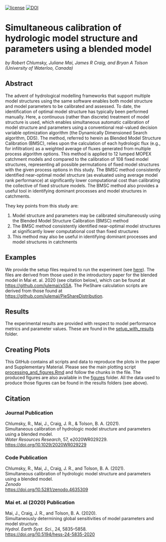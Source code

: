 [![license](https://img.shields.io/badge/license-GPL3-lightgrey.svg)](https://choosealicense.com/)
[![DOI](https://zenodo.org/badge/DOI/10.5281/zenodo.4635309.svg)](https://doi.org/10.5281/zenodo.4635309)

# Simultaneous calibration of hydrologic model structure and parameters using a blended model
*by Robert Chlumsky, Juliane Mai, James R Craig, and Bryan A Tolson (University of Waterloo, Canada)*

## Abstract
The advent of hydrological modelling frameworks that support multiple model structures using the same software enables both model structure and model parameters to be calibrated and assessed. To date, the identification of optimal model structure has typically been performed manually. Here, a  continuous (rather than discrete) treatment of model structure is used, which enables simultaneous automatic calibration of model structure and parameters using a conventional real-valued decision variable optimization algorithm (the Dynamically Dimensioned Search algorithm, DDS). The method, referred to herein as Blended Model Structure Calibration (BMSC), relies upon the calculation of each hydrologic flux  (e.g., for infiltration) as a weighted average of fluxes generated from multiple process algorithm options. This method is applied to 12 lumped MOPEX catchment models and compared to the calibration of 108 fixed model structures, representing all possible permutations of fixed model structures with the given process options in this study. The BMSC method consistently identified near-optimal model structure (as evaluated using average model rank performance) at significantly lower computational cost than calibrating the collective of fixed structure models. The BMSC method also provides a useful tool in identifying dominant processes and model structures in catchments.

They key points from this study are:

1. Model structure and parameters may be calibrated simultaneously using the Blended Model Structure Calibration (BMSC) method
2. The BMSC method consistently identified near-optimal model structures at significantly lower computational cost than fixed structures
3. This method may also be useful in identifying dominant processes and model structures in catchments

## Examples
We provide the setup files required to run the experiment (see [here](https://github.com/rchlumsk/BMSC/tree/main/setup_with_results)). The files are derived from those used in the introductory paper for the blended model in Mai et. al. 2020 (see citation below), which can be found at https://github.com/julemai/xSSA. The PieShare calculation scripts are derived from those found at https://github.com/julemai/PieShareDistribution.

## Results
The experimental results are provided with respect to model performance metrics and parameter values. These are found in the [setup_with_results](https://github.com/rchlumsk/BMSC/tree/main/setup_with_results) folder.

## Creating Plots
This GitHub contains all scripts and data to reproduce the plots in the paper and Supplementary Material. Please see the main plotting script [processing_and_figures.Rmd](https://github.com/rchlumsk/BMSC/blob/main/processing_and_figures.Rmd) and follow the chunks in the file. The produced figures are also available in the [figures](https://github.com/rchlumsk/BMSC/tree/main/figures) folder. All the data used to produce those figures can be found in the results folders (see above). 

## Citation

### Journal Publication
Chlumsky, R., Mai, J., Craig, J. R., & Tolson, B. A. (2021).<br>
Simultaneous calibration of hydrologic model structure and parameters using a blended model.<br>
*Water Resources Research*, 57, e2020WR029229.<br>
https://doi.org/10.1029/2020WR029229 <br>

### Code Publication
Chlumsky, R., Mai, J., Craig, J. R., and Tolson, B. A. (2021).<br>
Simultaneous calibration of hydrologic model structure and parameters using a blended model. <br>
*Zenodo*<br>
https://doi.org/10.5281/zenodo.4635309

### Mai et. al (2020) Publication

Mai, J., Craig, J. R., and Tolson, B. A. (2020).<br>
Simultaneously determining global sensitivities of model parameters and model structure. <br>
*Hydrol. Earth Syst. Sci.*, 24, 5835–5858.<br>
https://doi.org/10.5194/hess-24-5835-2020
